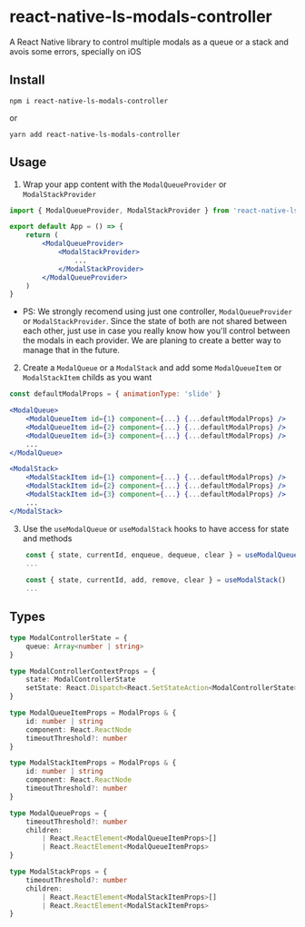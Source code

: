 # react-native-ls-modals-controller

A React Native library to control multiple modals as a queue or a stack and avois some errors, specially on iOS

## Install

`npm i react-native-ls-modals-controller` 

or 

`yarn add react-native-ls-modals-controller`

## Usage

1) Wrap your app content with the `ModalQueueProvider` or `ModalStackProvider`

```jsx
import { ModalQueueProvider, ModalStackProvider } from 'react-native-ls-modals-controller'

export default App = () => {
    return (
        <ModalQueueProvider>
            <ModalStackProvider>
                ...
            </ModalStackProvider>
        </ModalQueueProvider>
    )
}
```

* PS: We strongly recomend using just one controller, `ModalQueueProvider` or `ModalStackProvider`. Since the state of both are not shared between each other, just use in case you really know how you'll control between the modals in each provider. We are planing to create a better way to manage that in the future.

2) Create a `ModalQueue` or a `ModalStack` and add some `ModalQueueItem` or `ModalStackItem` childs as you want

```jsx
const defaultModalProps = { animationType: 'slide' }

<ModalQueue>
    <ModalQueueItem id={1} component={...} {...defaultModalProps} />
    <ModalQueueItem id={2} component={...} {...defaultModalProps} />
    <ModalQueueItem id={3} component={...} {...defaultModalProps} />
    ...
</ModalQueue>

<ModalStack>
    <ModalStackItem id={1} component={...} {...defaultModalProps} />
    <ModalStackItem id={2} component={...} {...defaultModalProps} />
    <ModalStackItem id={3} component={...} {...defaultModalProps} />
    ...
</ModalStack>
```

3) Use the `useModalQueue` or `useModalStack` hooks to have access for state and methods

```jsx
    const { state, currentId, enqueue, dequeue, clear } = useModalQueue()
    ...
    
    const { state, currentId, add, remove, clear } = useModalStack()
    ...
```

## Types

```typescript
type ModalControllerState = {
    queue: Array<number | string>
}

type ModalControllerContextProps = {
    state: ModalControllerState
    setState: React.Dispatch<React.SetStateAction<ModalControllerState>>
}

type ModalQueueItemProps = ModalProps & {
    id: number | string
    component: React.ReactNode
    timeoutThreshold?: number
}

type ModalStackItemProps = ModalProps & {
    id: number | string
    component: React.ReactNode
    timeoutThreshold?: number
}

type ModalQueueProps = {
    timeoutThreshold?: number
    children:
        | React.ReactElement<ModalQueueItemProps>[]
        | React.ReactElement<ModalQueueItemProps>
}

type ModalStackProps = {
    timeoutThreshold?: number
    children:
        | React.ReactElement<ModalStackItemProps>[]
        | React.ReactElement<ModalStackItemProps>
}
```